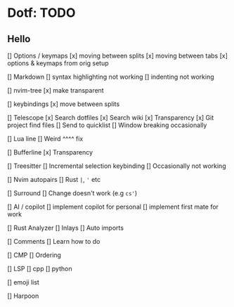 # Dotf: TODO
## Hello

[] Options / keymaps
    [x] moving between splits
    [x] moving between tabs
    [x] options & keymaps from orig setup

[] Markdown
    [] syntax highlighting not working
    [] indenting not working

[] nvim-tree
    [x] make transparent

[] keybindings
    [x] move between splits

[] Telescope
    [x] Search dotfiles
    [x] Search wiki
    [x] Transparency
    [x] Git project find files
    [] Send to quicklist
    [] Window breaking occasionally

[] Lua line
    [] Weird ^^^^ fix

[] Bufferline
    [x] Transparency

[] Treesitter
    [] Incremental selection keybinding
    [] Occasionally not working

[] Nvim autopairs
    [] Rust `|`, `'` etc

[] Surround
    []  Change doesn't work (e.g `cs'`)

[] AI / copilot
    [] implement copilot for personal
    [] implement first mate for work

[] Rust Analyzer
    [] Inlays
    [] Auto imports

[] Comments
    [] Learn how to do

[] CMP
    [] Ordering

[] LSP
    [] cpp
    [] python

[] emoji list

[] Harpoon
